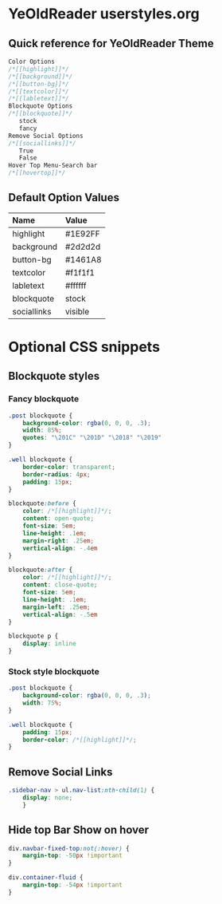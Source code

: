 # YeOldReader userstyles.org
## Quick reference for YeOldReader Theme

```CSS
Color Options
/*[[highlight]]*/
/*[[background]]*/
/*[[button-bg]]*/
/*[[textcolor]]*/
/*[[labletext]]*/
Blockquote Options
/*[[blockquote]]*/
   stock
   fancy
Remove Social Options
/*[[sociallinks]]*/
   True
   False
Hover Top Menu-Search bar
/*[[hovertop]]*/
```

## Default Option Values
|Name|Value|
|:---|:----|
|highlight |#1E92FF|
|background|#2d2d2d|
|button-bg |#1461A8|
|textcolor |#f1f1f1|
|labletext |#ffffff|
|blockquote |stock|
|sociallinks |visible|

# Optional CSS snippets

## Blockquote styles

### Fancy blockquote
```css
.post blockquote {
    background-color: rgba(0, 0, 0, .3);
    width: 85%;
    quotes: "\201C" "\201D" "\2018" "\2019"
}

.well blockquote {
    border-color: transparent;
    border-radius: 4px;
    padding: 15px;
}

blockquote:before {
    color: /*[[highlight]]*/;
    content: open-quote;
    font-size: 5em;
    line-height: .1em;
    margin-right: .25em;
    vertical-align: -.4em
}

blockquote:after {
    color: /*[[highlight]]*/;
    content: close-quote;
    font-size: 5em;
    line-height: .1em;
    margin-left: .25em;
    vertical-align: -.5em
}

blockquote p {
    display: inline
}
```
### Stock style blockquote
```css
.post blockquote {
    background-color: rgba(0, 0, 0, .3);
    width: 75%;
}

.well blockquote {
    padding: 15px;
    border-color: /*[[highlight]]*/;
}
```
## Remove Social Links

```css
.sidebar-nav > ul.nav-list:nth-child(1) {
    display: none;
    }
```
## Hide top Bar Show on hover

```CSS
div.navbar-fixed-top:not(:hover) {
    margin-top: -50px !important
}

div.container-fluid {
    margin-top: -54px !important
}
```
